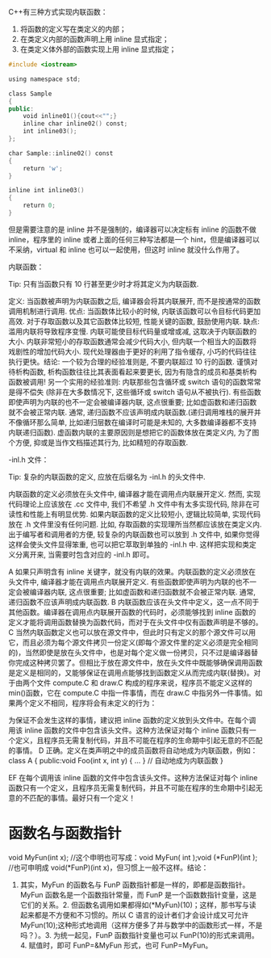 ﻿C++有三种方式实现内联函数：

1.  将函数的定义写在类定义的内部；
2.  在类定义内部的函数声明上用 inline 显式指定；
3.  在类定义体外部的函数实现上用 inline 显式指定；

```c++
#include <iostream>

using namespace std;

class Sample
{
public:
    void inline01(){cout<<"";}
    inline char inline02() const;
    int inline03();
};

char Sample::inline02() const
{
    return 'w';
}

inline int inline03()
{
    return 0;
}
```

但是需要注意的是 inline 并不是强制的，编译器可以决定标有 inline 的函数不做 inline，程序里的 inline 或者上面的任何三种写法都是一个 hint，但是编译器可以不采纳，virtual 和 inline 也可以一起使用，但这时 inline 就没什么作用了。

内联函数：

Tip: 只有当函数只有 10 行甚至更少时才将其定义为内联函数.

定义: 当函数被声明为内联函数之后, 编译器会将其内联展开, 而不是按通常的函数调用机制进行调用.
优点: 当函数体比较小的时候, 内联该函数可以令目标代码更加高效. 对于存取函数以及其它函数体比较短, 性能关键的函数, 鼓励使用内联.
缺点: 滥用内联将导致程序变慢. 内联可能使目标代码量或增或减, 这取决于内联函数的大小. 内联非常短小的存取函数通常会减少代码大小, 但内联一个相当大的函数将戏剧性的增加代码大小. 现代处理器由于更好的利用了指令缓存, 小巧的代码往往执行更快。结论: 一个较为合理的经验准则是, 不要内联超过 10 行的函数. 谨慎对待析构函数, 析构函数往往比其表面看起来要更长, 因为有隐含的成员和基类析构函数被调用!
另一个实用的经验准则: 内联那些包含循环或 switch 语句的函数常常是得不偿失 (除非在大多数情况下, 这些循环或 switch 语句从不被执行).
有些函数即使声明为内联的也不一定会被编译器内联, 这点很重要; 比如虚函数和递归函数就不会被正常内联. 通常, 递归函数不应该声明成内联函数.(递归调用堆栈的展开并不像循环那么简单, 比如递归层数在编译时可能是未知的, 大多数编译器都不支持内联递归函数). 虚函数内联的主要原因则是想把它的函数体放在类定义内, 为了图个方便, 抑或是当作文档描述其行为, 比如精短的存取函数.

-inl.h 文件：

Tip: 复杂的内联函数的定义, 应放在后缀名为 -inl.h 的头文件中.

内联函数的定义必须放在头文件中, 编译器才能在调用点内联展开定义. 然而, 实现代码理论上应该放在 .cc 文件中, 我们不希望 .h 文件中有太多实现代码, 除非在可读性和性能上有明显优势.
如果内联函数的定义比较短小, 逻辑比较简单, 实现代码放在 .h 文件里没有任何问题. 比如, 存取函数的实现理所当然都应该放在类定义内. 出于编写者和调用者的方便, 较复杂的内联函数也可以放到 .h 文件中, 如果你觉得这样会使头文件显得笨重, 也可以把它萃取到单独的 -inl.h 中. 这样把实现和类定义分离开来, 当需要时包含对应的 -inl.h 即可。

A 如果只声明含有 inline 关键字，就没有内联的效果。内联函数的定义必须放在头文件中, 编译器才能在调用点内联展开定义. 有些函数即使声明为内联的也不一定会被编译器内联, 这点很重要; 比如虚函数和递归函数就不会被正常内联. 通常, 递归函数不应该声明成内联函数.
B 内联函数应该在头文件中定义，这一点不同于其他函数。编译器在调用点内联展开函数的代码时，必须能够找到 inline 函数的定义才能将调用函数替换为函数代码，而对于在头文件中仅有函数声明是不够的。
C 当然内联函数定义也可以放在源文件中，但此时只有定义的那个源文件可以用它，而且必须为每个源文件拷贝一份定义(即每个源文件里的定义必须是完全相同的)，当然即使是放在头文件中，也是对每个定义做一份拷贝，只不过是编译器替你完成这种拷贝罢了。但相比于放在源文件中，放在头文件中既能够确保调用函数是定义是相同的，又能够保证在调用点能够找到函数定义从而完成内联(替换)。对于由两个文件 compute.C 和 draw.C 构成的程序来说，程序员不能定义这样的 min()函数，它在 compute.C 中指一件事情，而在 draw.C 中指另外一件事情。如果两个定义不相同，程序将会有未定义的行为：

为保证不会发生这样的事情，建议把 inline 函数的定义放到头文件中。在每个调用该 inline 函数的文件中包含该头文件。这种方法保证对每个 inline 函数只有一个定义，且程序员无需复制代码，并且不可能在程序的生命期中引起无意的不匹配的事情。
D 正确。定义在类声明之中的成员函数将自动地成为内联函数，例如：
class A { public:void Foo(int x, int y) { ... } // 自动地成为内联函数 }

EF 在每个调用该 inline 函数的文件中包含该头文件。这种方法保证对每个 inline 函数只有一个定义，且程序员无需复制代码，并且不可能在程序的生命期中引起无意的不匹配的事情。最好只有一个定义！

# 函数名与函数指针

void MyFun(int x); //这个申明也可写成：void MyFun( int );void (*FunP)(int ); //也可申明成 void(*FunP)(int x)，但习惯上一般不这样。结论：

1.  其实，MyFun 的函数名与 FunP 函数指针都是一样的，即都是函数指针。MyFun 函数名是一个函数指针常量，而 FunP 是一个函数数指针变量，这是它们的关系。2. 但函数名调用如果都得如(\*MyFun)(10)；这样，那书写与读起来都是不方便和不习惯的。所以 C 语言的设计者们才会设计成又可允许 MyFun(10);这种形式地调用（这样方便多了并与数学中的函数形式一样，不是吗？）。3. 为统一起见，FunP 函数指针变量也可以 FunP(10)的形式来调用。4. 赋值时，即可 FunP=&MyFun 形式，也可 FunP=MyFun。
